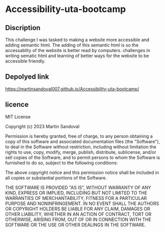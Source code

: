 # Accessibility-uta-bootcamp
## Discription 
This challenge I was tasked to making a website more accessible and adding semantic html. 
The adding of this semantic html is so the accessablity of the website is better read by computers.
challenges in writing sematic html and learning of better ways for the website to be accessible friendly.
## Depolyed link
https://martinsandoval007.github.io/Accessibility-uta-bootcamp/
## licence
MIT License

Copyright (c) 2023 Martin Sandoval

Permission is hereby granted, free of charge, to any person obtaining a copy
of this software and associated documentation files (the "Software"), to deal
in the Software without restriction, including without limitation the rights
to use, copy, modify, merge, publish, distribute, sublicense, and/or sell
copies of the Software, and to permit persons to whom the Software is
furnished to do so, subject to the following conditions:

The above copyright notice and this permission notice shall be included in all
copies or substantial portions of the Software.

THE SOFTWARE IS PROVIDED "AS IS", WITHOUT WARRANTY OF ANY KIND, EXPRESS OR
IMPLIED, INCLUDING BUT NOT LIMITED TO THE WARRANTIES OF MERCHANTABILITY,
FITNESS FOR A PARTICULAR PURPOSE AND NONINFRINGEMENT. IN NO EVENT SHALL THE
AUTHORS OR COPYRIGHT HOLDERS BE LIABLE FOR ANY CLAIM, DAMAGES OR OTHER
LIABILITY, WHETHER IN AN ACTION OF CONTRACT, TORT OR OTHERWISE, ARISING FROM,
OUT OF OR IN CONNECTION WITH THE SOFTWARE OR THE USE OR OTHER DEALINGS IN THE
SOFTWARE.
